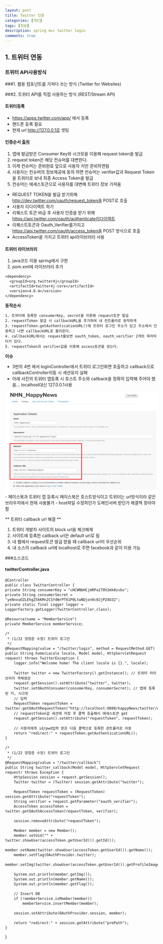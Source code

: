 ```yaml
---
layout: post
title: Twitter 인증
categories: [개인]
tags: [정보]
description: spring mvc twitter login
comments: true
---
```


## 1. 트위터 연동 

### 트위터 API사용방식

###1. 웹용 컴포넌트를 가져다 쓰는 방식 (Twitter for Websites)

###2. 트위터 API를 직접 사용하는 방식 (REST/Stream API)

#### 트위터등록
- https://apps.twitter.com/app/ 에서 등록
- 핸드폰 등록 필요
- 현재 url http://127.0.0.1로 셋팅

#### 인증순서 [출처](https://ethdemor.wordpress.com/2012/01/28/%ED%8A%B8%EC%9C%84%ED%84%B0-api-%ED%94%8C%EB%9E%AB%ED%8F%BC%EA%B3%BC-oauth-access-token-%EC%96%BB%EA%B8%B0/)

1. 앱에 발급받은 Consumer Key와 시크릿을 이용해 request token을 발급
2. request token은 해당 컨슈머를 대변한다.
3. 이제 컨슈머는 준비완료 앞으로 사용자 키만 준비하면됨
4. 사용자는 컨슈머의 정보제공에 동의 하면 컨슈머는 verifier값과 Request Token을 트위터로 보내 최종 Access Token을 발급
5. 컨슈머는 에세스토큰으로 사용자를 대변해 트위터 정보 가져옴

- REQUEST TOKEN을 발급 받기위해  http://dev.twitter.com/oauth/request_token을 POST로 호출
- 사용자 리다이렉트 하기
- 리퀘스트 토큰 바급 후 사용자 인증을 받기 위해  https://api.twitter.com/oauth/authenticate리다이렉트
- 리퀘스트토큰과 Oauth_Verifier를가지고  https://api.twitter.com/oauth/access_token을 POST 방식으로 호출
- AccessToken을 가지고 트위터 api라이브러리 사용

#### 트위터 라이브러리

1. java코드 이용 spring에서 구현
2. pom.xml에 라이브러리 추가

>
	<dependency>
      <groupId>org.twitter4j</groupId>
      <artifactId>twitter4j-core</artifactId>
      <version>4.0.4</version>
    </dependency>

**동작순서**

	1. 트위터에 등록한 consumerKey, secret을 이용해 request토큰 발급
	2. requestToken 발급 시 callbackURL을 추가하여 내 컨트롤러로 동작하게
	3. requestToken.getAuthenticationURL()에 트위터 로그인 주소가 있고 주소에서 인증하고 나면 callbackURL로 돌아온다.
	4. callbackURL에서는 request를보면 oauth_token, oauth_verifier 2개의 파라미터가 있다.
	5. requestToken과 verifier값을 이용해 access토큰을 얻는다.

**이슈**

- 3번의 4번 에서 loginController에서 트위터 로그인화면 호출하고 callback으로 callbackController이동 시 세션유지 실패
- 아래 사진의 트위터 앱등록 시 호스트 주소와 callback을 정확히 입력해 주어야 했음... localhost대신 127.0.0.1사용
<img src="/assets/media/twitter/1.png">
- 페이스북과 트위터 앱 등록시 페이스북은 호스트방식이고 트위터는 url방식이라 같은 브라우저에서 현재 사용불가
- host파일 수정하던가 도메인서버 받던가 해결책 찾아야함


** 트위터 callback url 해결 **

1. 트위터 개발자 사이트의 block url을 체크해제
2. 사이트에 등록한 callback url은 default url로 됨
3. 내 웹에서 request토큰 발급 받을 때 callback url이 우선순위
4. 내 소스의 callback url에 localhost로 주면 facebook과 같이 이용 가능

###소스코드

#### twitterController.java
>
	@Controller
	public class TwitterController {
    private String consumerKey = "cHCWNbHCjmRPa1T0V2mk0zvbu";
    private String consumerSecret = "yeNnxuOZLEhgZ5kKMn2CSYdWrPT61P0LtwNDjon0c0JjPZ4U32";
    private static final Logger logger = LoggerFactory.getLogger(TwitterController.class);

    @Resource(name = "MemberService")
    private MemberService memberService;

    /*
     * (1/22 양창준 수정) 트위터 로그인
     */
    @RequestMapping(value = "/twitter/login", method = RequestMethod.GET)
    public String home(Locale locale, Model model, HttpServletRequest request) throws TwitterException {
        logger.info("Welcome home! The client locale is {}.", locale);

        Twitter twitter = new TwitterFactory().getInstance(); // 트위터 라이브러리 객체생성
        request.getSession().setAttribute("twitter", twitter);
        twitter.setOAuthConsumer(consumerKey, consumerSecret); // 앱에 등록된 키, 시크릿
        // 입력
        RequestToken requestToken = twitter.getOAuthRequestToken("http://localhost:8080/happyNews/twitter/callback");
        // requestToken값 세션에 저장 후 콜백 호출해서 에세스토큰 get
        request.getSession().setAttribute("requestToken", requestToken);

        // 사용자에게 id/pwd입력 받은 다음 콜백으로 등록한 콘트롤러로 이동
        return "redirect:" + requestToken.getAuthenticationURL();
    }

    /*
     * (1/22 양창준 수정) 트위터 로그인
     */
    @RequestMapping(value = "/twitter/callback")
    public String twitter_callback(Model model, HttpServletRequest request) throws Exception {
        HttpSession session = request.getSession();
        Twitter twitter = (Twitter) session.getAttribute("twitter");

        RequestToken requestToken = (RequestToken) session.getAttribute("requestToken");
        String verifier = request.getParameter("oauth_verifier");
        AccessToken accessToken = twitter.getOAuthAccessToken(requestToken, verifier);

        session.removeAttribute("requestToken");

        Member member = new Member();
        member.setUid("" + twitter.showUser(accessToken.getUserId()).getId());
        member.setName(twitter.showUser(accessToken.getUserId()).getName());
        member.setFlag(OAuthProvider.twitter);
        member.setImg(twitter.showUser(accessToken.getUserId()).getProfileImageURL());

        System.out.println(member.getImg());
        System.out.println(member.getName());
        System.out.println(member.getFlag());

        // Insert DB
        if (!memberService.isMember(member))
            memberService.insertMember(member);

        session.setAttribute(OAuthProvider.session, member);

        return "redirect:" + session.getAttribute("prePath");
    }
}
